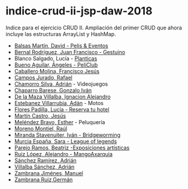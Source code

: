 
# indice-crud-ii-jsp-daw-2018
 Indice para el ejercicio CRUD II. Ampliación del primer CRUD que ahora incluye las estructuras  ArrayList y HashMap.

 * [Balsas Martín, David - Pelis & Eventos](https://github.com/davidbalsasmartin/CRUD-V2)
 * [Bernal Rodríguez, Juan Francisco - Gestuino](https://github.com/jfbernal92/Crud-v2.0)
 * Blanco Salgado, Lucía - [Planticas](https://github.com/lucia-blanco/CRUD/)
 * [Bueno Aguilar, Ángeles - PeliClub](https://github.com/angelesbueno/CRUD_JSP-2.0)
 * [Caballero Molina, Francisco Jesús](https://github.com/fjcmolina/CRUD-con-JSP-Y-BBDD)
 * [Campos Jurado, Rafael](https://github.com/rafacampjurado/crud_reptiles_V2)
 * [Chamorro Silva, Adrián](https://github.com/AdrianChSilva/CRUDv2-Videojuegos) - Videojuegos
 * [Chaparro Barese, Gonzalo Iván](https://github.com/gonzaloivan121/CRUD_II_JSP_2018)
 * [De la Maza Villalba, Ignacion Alejandro](https://github.com/alejndr/CRUD)
 * [Estebanez Villarrubia, Adán](https://github.com/AdanEstebanez99/CRUD) - Motos
 * [Flores Padilla, Lucía - Reserva tu hotel](https://github.com/luciaflores25/CRUD_JSP_II)
 * [Martín Castro, Jesús](https://github.com/Jesusmc82/CrudJSP-II)
 * [Meléndez Bravo, Esther](https://github.com/esthermelendez/CRUD-II) - Peluquería
 * [Moreno Montiel, Raúl](https://github.com/RaaulMM/Crud_JSP2)
 * [Miranda Stavenuiter, Iván - Bridgeworming](https://github.com/ivanmirandastavenuiter/CRUD-2.0)
 * [Murcia España, Sara - League of legends](https://github.com/SaraMurcia/CRUD_LOL)
 * [Parejo Ramos, Beatriz -Exposiciones artísticas](https://github.com/BeatrizPR/CRUD-II)
 * [Ruiz López, Alejandro - MangoAxarquia](https://github.com/AleRui/CRUD_MangoAxarquia_V2.git) 
 * [Sánchez Ramírez, Adrián](https://github.com/adriansanchezramirez/Crud-II)
 * [Villalba Sánchez, Adrián](https://github.com/AdrianVillalbaSanchez/CRUD)
 * [Zambrana Jiménes, Manuel](https://github.com/manuelzambrana/crudv2.0)
 * [Zambrana Ruiz,Germán](https://github.com/GermanZR98/CRUD2018v2.0)

